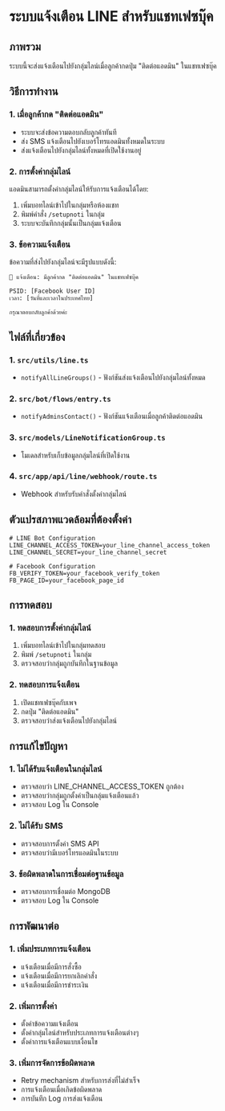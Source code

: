# ระบบแจ้งเตือน LINE สำหรับแชทเฟซบุ๊ค

## ภาพรวม
ระบบนี้จะส่งแจ้งเตือนไปยังกลุ่มไลน์เมื่อลูกค้ากดปุ่ม "ติดต่อแอดมิน" ในแชทเฟซบุ๊ค

## วิธีการทำงาน

### 1. เมื่อลูกค้ากด "ติดต่อแอดมิน"
- ระบบจะส่งข้อความตอบกลับลูกค้าทันที
- ส่ง SMS แจ้งเตือนไปยังเบอร์โทรแอดมินทั้งหมดในระบบ
- ส่งแจ้งเตือนไปยังกลุ่มไลน์ทั้งหมดที่เปิดใช้งานอยู่

### 2. การตั้งค่ากลุ่มไลน์
แอดมินสามารถตั้งค่ากลุ่มไลน์ให้รับการแจ้งเตือนได้โดย:
1. เพิ่มบอทไลน์เข้าไปในกลุ่มหรือห้องแชท
2. พิมพ์คำสั่ง `/setupnoti` ในกลุ่ม
3. ระบบจะบันทึกกลุ่มนั้นเป็นกลุ่มแจ้งเตือน

### 3. ข้อความแจ้งเตือน
ข้อความที่ส่งไปยังกลุ่มไลน์จะมีรูปแบบดังนี้:
```
🚨 แจ้งเตือน: มีลูกค้ากด "ติดต่อแอดมิน" ในแชทเฟซบุ๊ค

PSID: [Facebook User ID]
เวลา: [วันที่และเวลาในประเทศไทย]

กรุณาตอบกลับลูกค้าด้วยค่ะ
```

## ไฟล์ที่เกี่ยวข้อง

### 1. `src/utils/line.ts`
- `notifyAllLineGroups()` - ฟังก์ชันส่งแจ้งเตือนไปยังกลุ่มไลน์ทั้งหมด

### 2. `src/bot/flows/entry.ts`
- `notifyAdminsContact()` - ฟังก์ชันแจ้งเตือนเมื่อลูกค้าติดต่อแอดมิน

### 3. `src/models/LineNotificationGroup.ts`
- โมเดลสำหรับเก็บข้อมูลกลุ่มไลน์ที่เปิดใช้งาน

### 4. `src/app/api/line/webhook/route.ts`
- Webhook สำหรับรับคำสั่งตั้งค่ากลุ่มไลน์

## ตัวแปรสภาพแวดล้อมที่ต้องตั้งค่า

```env
# LINE Bot Configuration
LINE_CHANNEL_ACCESS_TOKEN=your_line_channel_access_token
LINE_CHANNEL_SECRET=your_line_channel_secret

# Facebook Configuration
FB_VERIFY_TOKEN=your_facebook_verify_token
FB_PAGE_ID=your_facebook_page_id
```

## การทดสอบ

### 1. ทดสอบการตั้งค่ากลุ่มไลน์
1. เพิ่มบอทไลน์เข้าไปในกลุ่มทดสอบ
2. พิมพ์ `/setupnoti` ในกลุ่ม
3. ตรวจสอบว่ากลุ่มถูกบันทึกในฐานข้อมูล

### 2. ทดสอบการแจ้งเตือน
1. เปิดแชทเฟซบุ๊คกับเพจ
2. กดปุ่ม "ติดต่อแอดมิน"
3. ตรวจสอบว่าส่งแจ้งเตือนไปยังกลุ่มไลน์

## การแก้ไขปัญหา

### 1. ไม่ได้รับแจ้งเตือนในกลุ่มไลน์
- ตรวจสอบว่า LINE_CHANNEL_ACCESS_TOKEN ถูกต้อง
- ตรวจสอบว่ากลุ่มถูกตั้งค่าเป็นกลุ่มแจ้งเตือนแล้ว
- ตรวจสอบ Log ใน Console

### 2. ไม่ได้รับ SMS
- ตรวจสอบการตั้งค่า SMS API
- ตรวจสอบว่ามีเบอร์โทรแอดมินในระบบ

### 3. ข้อผิดพลาดในการเชื่อมต่อฐานข้อมูล
- ตรวจสอบการเชื่อมต่อ MongoDB
- ตรวจสอบ Log ใน Console

## การพัฒนาต่อ

### 1. เพิ่มประเภทการแจ้งเตือน
- แจ้งเตือนเมื่อมีการสั่งซื้อ
- แจ้งเตือนเมื่อมีการยกเลิกคำสั่ง
- แจ้งเตือนเมื่อมีการชำระเงิน

### 2. เพิ่มการตั้งค่า
- ตั้งค่าข้อความแจ้งเตือน
- ตั้งค่ากลุ่มไลน์สำหรับประเภทการแจ้งเตือนต่างๆ
- ตั้งค่าการแจ้งเตือนแบบเงื่อนไข

### 3. เพิ่มการจัดการข้อผิดพลาด
- Retry mechanism สำหรับการส่งที่ไม่สำเร็จ
- การแจ้งเตือนเมื่อเกิดข้อผิดพลาด
- การบันทึก Log การส่งแจ้งเตือน
